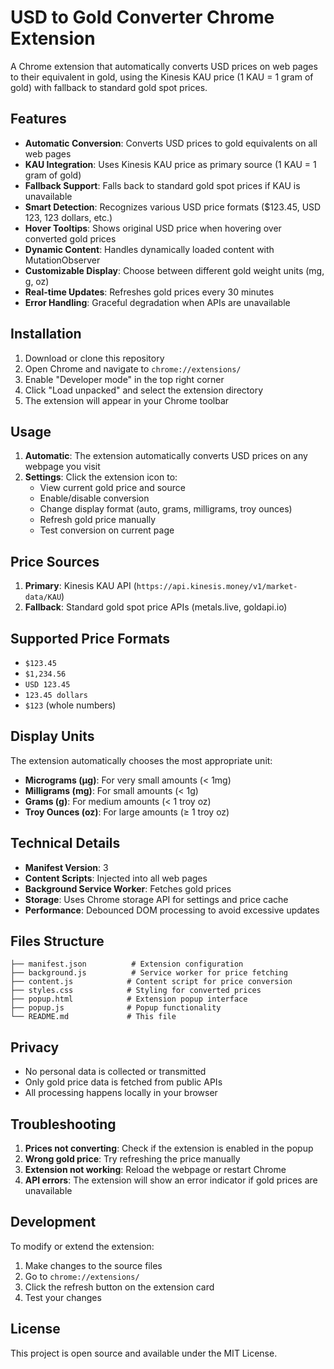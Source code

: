 # USD to Gold Converter Chrome Extension

A Chrome extension that automatically converts USD prices on web pages to their equivalent in gold, using the Kinesis KAU price (1 KAU = 1 gram of gold) with fallback to standard gold spot prices.

## Features

- **Automatic Conversion**: Converts USD prices to gold equivalents on all web pages
- **KAU Integration**: Uses Kinesis KAU price as primary source (1 KAU = 1 gram of gold)
- **Fallback Support**: Falls back to standard gold spot prices if KAU is unavailable
- **Smart Detection**: Recognizes various USD price formats ($123.45, USD 123, 123 dollars, etc.)
- **Hover Tooltips**: Shows original USD price when hovering over converted gold prices
- **Dynamic Content**: Handles dynamically loaded content with MutationObserver
- **Customizable Display**: Choose between different gold weight units (mg, g, oz)
- **Real-time Updates**: Refreshes gold prices every 30 minutes
- **Error Handling**: Graceful degradation when APIs are unavailable

## Installation

1. Download or clone this repository
2. Open Chrome and navigate to `chrome://extensions/`
3. Enable "Developer mode" in the top right corner
4. Click "Load unpacked" and select the extension directory
5. The extension will appear in your Chrome toolbar

## Usage

1. **Automatic**: The extension automatically converts USD prices on any webpage you visit
2. **Settings**: Click the extension icon to:
   - View current gold price and source
   - Enable/disable conversion
   - Change display format (auto, grams, milligrams, troy ounces)
   - Refresh gold price manually
   - Test conversion on current page

## Price Sources

1. **Primary**: Kinesis KAU API (`https://api.kinesis.money/v1/market-data/KAU`)
2. **Fallback**: Standard gold spot price APIs (metals.live, goldapi.io)

## Supported Price Formats

- `$123.45`
- `$1,234.56`
- `USD 123.45`
- `123.45 dollars`
- `$123` (whole numbers)

## Display Units

The extension automatically chooses the most appropriate unit:

- **Micrograms (μg)**: For very small amounts (< 1mg)
- **Milligrams (mg)**: For small amounts (< 1g)
- **Grams (g)**: For medium amounts (< 1 troy oz)
- **Troy Ounces (oz)**: For large amounts (≥ 1 troy oz)

## Technical Details

- **Manifest Version**: 3
- **Content Scripts**: Injected into all web pages
- **Background Service Worker**: Fetches gold prices
- **Storage**: Uses Chrome storage API for settings and price cache
- **Performance**: Debounced DOM processing to avoid excessive updates

## Files Structure

```
├── manifest.json          # Extension configuration
├── background.js          # Service worker for price fetching
├── content.js            # Content script for price conversion
├── styles.css            # Styling for converted prices
├── popup.html            # Extension popup interface
├── popup.js              # Popup functionality
└── README.md             # This file
```

## Privacy

- No personal data is collected or transmitted
- Only gold price data is fetched from public APIs
- All processing happens locally in your browser

## Troubleshooting

1. **Prices not converting**: Check if the extension is enabled in the popup
2. **Wrong gold price**: Try refreshing the price manually
3. **Extension not working**: Reload the webpage or restart Chrome
4. **API errors**: The extension will show an error indicator if gold prices are unavailable

## Development

To modify or extend the extension:

1. Make changes to the source files
2. Go to `chrome://extensions/`
3. Click the refresh button on the extension card
4. Test your changes

## License

This project is open source and available under the MIT License.
